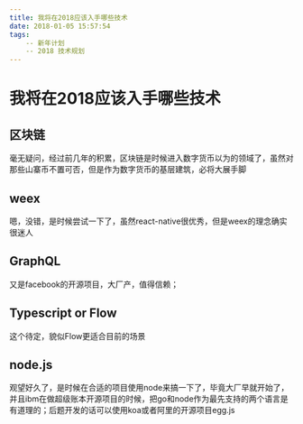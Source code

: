 ```yaml
---
title: 我将在2018应该入手哪些技术
date: 2018-01-05 15:57:54
tags:
    -- 新年计划
    -- 2018 技术规划
---
```


# 我将在2018应该入手哪些技术
## 区块链

毫无疑问，经过前几年的积累，区块链是时候进入数字货币以为的领域了，虽然对那些山寨币不置可否，但是作为数字货币的基层建筑，必将大展手脚

## weex

嗯，没错，是时候尝试一下了，虽然react-native很优秀，但是weex的理念确实很迷人

## GraphQL

又是facebook的开源项目，大厂产，值得信赖；

## Typescript or Flow

这个待定，貌似Flow更适合目前的场景

## node.js

观望好久了，是时候在合适的项目使用node来搞一下了，毕竟大厂早就开始了，并且ibm在做超级账本开源项目的时候，把go和node作为最先支持的两个语言是有道理的；后题开发的话可以使用koa或者阿里的开源项目egg.js

